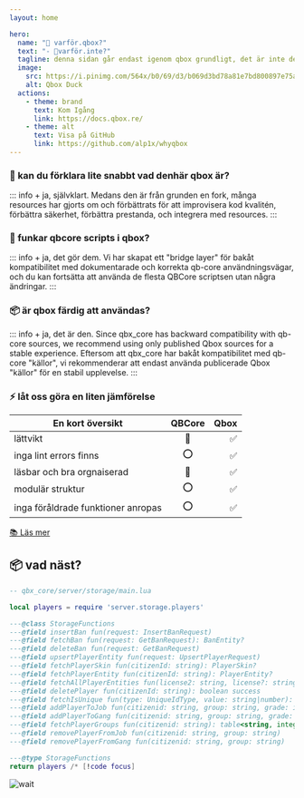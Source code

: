 ```yaml
---
layout: home

hero:
  name: "🦲 varför.qbox?"
  text: "- 🧔varför.inte?"
  tagline: denna sidan går endast igenom qbox grundligt, det är inte den officiella sidan 
  image:
    src: https://i.pinimg.com/564x/b0/69/d3/b069d3bd78a81e7bd800897e75af6f17.jpg
    alt: Qbox Duck
  actions:
    - theme: brand
      text: Kom Igång
      link: https://docs.qbox.re/
    - theme: alt
      text: Visa på GitHub
      link: https://github.com/alp1x/whyqbox
---
```


### 👋 kan du förklara lite snabbt vad denhär qbox är?
::: info + ja, självklart.
 Medans den är från grunden en <Badge type="danger" text="QBCore" /> fork, många <Badge type="warning" text="Qbox" /> resources har gjorts om och förbättrats för att improvisera kod kvalitén, förbättra säkerhet, förbättra prestanda, och integrera med <Badge type="tip" text="overextended" /> resources.
:::

### 👷 funkar qbcore scripts i qbox?
::: info + ja, det gör dem.
 Vi har skapat ett "bridge layer" för bakåt kompatibilitet med dokumentarade och korrekta qb-core användningsvägar, och du kan fortsätta att använda de flesta QBCore scriptsen utan några ändringar.
:::

### 📦 är qbox färdig att användas?
::: info + ja, det är den.
 Since qbx_core has backward compatibility with qb-core sources, we recommend using only published Qbox sources for a stable experience.
 Eftersom att qbx_core har bakåt kompatibilitet med qb-core "källor", vi rekommenderar att endast använda publicerade Qbox "källor" för en stabil upplevelse.
:::

### ⚡ låt oss göra en liten jämförelse
| En kort översikt |QBCore|Qbox|
| ------------- | :-----------: | -----------: |
| lättvikt     | 🔧 |  ✅ |
| inga lint errors finns      | ⭕ |  ✅ |
| läsbar och bra orgnaiserad     | 🔧 |  ✅ |
| modulär struktur     | ⭕ |  ✅ |
| inga föråldrade funktioner anropas     | ⭕ | ✅ |

[📚 Läs mer](https://docs.qbox.re/)


## 📦 vad näst?

```lua
-- qbx_core/server/storage/main.lua

local players = require 'server.storage.players'

---@class StorageFunctions
---@field insertBan fun(request: InsertBanRequest)
---@field fetchBan fun(request: GetBanRequest): BanEntity?
---@field deleteBan fun(request: GetBanRequest)
---@field upsertPlayerEntity fun(request: UpsertPlayerRequest)
---@field fetchPlayerSkin fun(citizenId: string): PlayerSkin?
---@field fetchPlayerEntity fun(citizenId: string): PlayerEntity?
---@field fetchAllPlayerEntities fun(license2: string, license?: string): PlayerEntity[]
---@field deletePlayer fun(citizenId: string): boolean success
---@field fetchIsUnique fun(type: UniqueIdType, value: string|number): boolean
---@field addPlayerToJob fun(citizenid: string, group: string, grade: integer)
---@field addPlayerToGang fun(citizenid: string, group: string, grade: integer)
---@field fetchPlayerGroups fun(citizenid: string): table<string, integer>, table<string, integer> jobs, gangs
---@field removePlayerFromJob fun(citizenid: string, group: string)
---@field removePlayerFromGang fun(citizenid: string, group: string)

---@type StorageFunctions
return players /* [!code focus]
```

![wait](https://media1.tenor.com/m/mzdEPa0JG4AAAAAd/punisher-no-no-no-tanklorde.gif)
